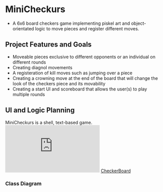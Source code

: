 # MiniCheckurs
* A 6x6 board checkers game implementing piskel art and object-orientated logic to move pieces and register different moves.
## Project Features and Goals
* Moveable pieces exclusive to different opponents or an individual on different rounds
* Creating diagnol movements
* A registeration of kill moves such as jumping over a piece
* Creating a crowning move at the end of the board that will change the look of the checkers piece and its movability
* Creating a start UI and scoreboard that allows the user(s) to play multiple rounds
## UI and Logic Planning
MiniCheckurs is a shell, text-based game.
![CheckerBoard](https://github.com/TymonNitecki/MiniCheckurs/blob/main/images/CheckerBoard.txt)
[CheckerBoard]([https://github.com/TymonNitecki/MiniCheckurs/blob/main/images/CheckerBoard.txt](https://github.com/TymonNitecki/MiniCheckurs/blob/main/images/CheckerBoardPic.png)?raw=true)




### Class Diagram
